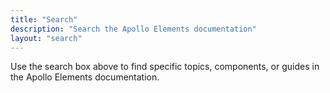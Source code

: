 ```yaml
---
title: "Search"
description: "Search the Apollo Elements documentation"
layout: "search"
---
```


Use the search box above to find specific topics, components, or guides in the Apollo Elements documentation.